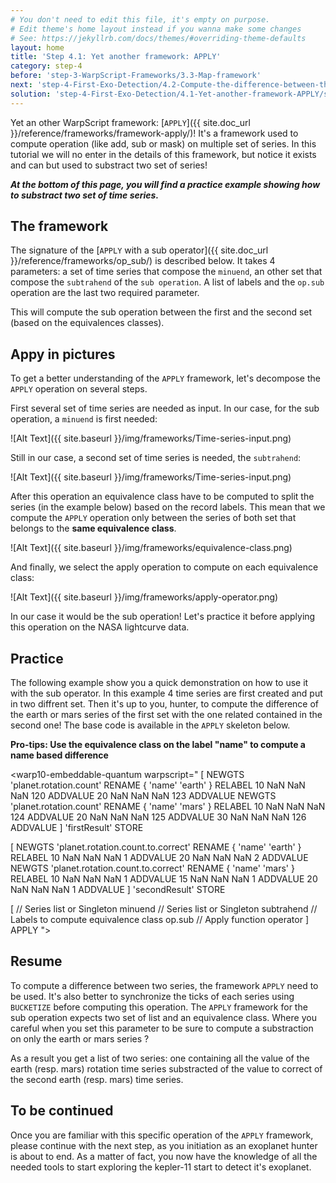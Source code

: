 ```yaml
---
# You don't need to edit this file, it's empty on purpose.
# Edit theme's home layout instead if you wanna make some changes
# See: https://jekyllrb.com/docs/themes/#overriding-theme-defaults
layout: home
title: 'Step 4.1: Yet another framework: APPLY'
category: step-4
before: 'step-3-WarpScript-Frameworks/3.3-Map-framework'
next: 'step-4-First-Exo-Detection/4.2-Compute-the-difference-between-the-lightcurve-and-the-trend'
solution: 'step-4-First-Exo-Detection/4.1-Yet-another-framework-APPLY/solutions'
---
```


Yet an other WarpScript framework: [`APPLY`]({{ site.doc_url }}/reference/frameworks/framework-apply/)! It's a framework used to compute operation (like add, sub or mask) on multiple set of series. In this tutorial we will no enter in the details of this framework, but notice it exists and can but used to substract two set of series! 

***At the bottom of this page, you will find a practice example showing how to substract two set of time series.***

## The framework

The signature of the [`APPLY` with a sub operator]({{ site.doc_url }}/reference/frameworks/op_sub/) is described below. It takes 4 parameters: a set of time series that compose the `minuend`, an other set that compose the `subtrahend` of the `sub operation`. A list of labels and the `op.sub` operation are the last two required parameter.

<warp10-embeddable-quantum warpscript="
[
    $gtsSetMinuend
    $gtsSetSubtrahend
    []
    op.sub
]
APPLY
">
</warp10-embeddable-quantum>

This will compute the sub operation between the first and the second set (based on the equivalences classes).

## Appy in pictures

To get a better understanding of the `APPLY` framework, let's decompose the `APPLY` operation on several steps.

First several set of time series are needed as input. In our case, for the sub operation, a `minuend` is first needed:

![Alt Text]({{ site.baseurl }}/img/frameworks/Time-series-input.png)

Still in our case, a second set of time series is needed, the `subtrahend`:

![Alt Text]({{ site.baseurl }}/img/frameworks/Time-series-input.png)

After this operation an equivalence class have to be computed to split the series (in the example below) based on the record labels. This mean that we compute the `APPLY` operation only between the series of both set that belongs to the **same equivalence class**.

![Alt Text]({{ site.baseurl }}/img/frameworks/equivalence-class.png)

And finally, we select the apply operation to compute on each equivalence class:

![Alt Text]({{ site.baseurl }}/img/frameworks/apply-operator.png)

In our case it would be the sub operation! Let's practice it before applying this operation on the NASA lightcurve data.

## Practice

The following example show you a quick demonstration on how to use it with the sub operator. In this example 4 time series are first created and put in two diffrent set. 
Then it's up to you, hunter, to compute the difference of the earth or mars series of the first set with the one related contained in the second one! The base code is available in the `APPLY` skeleton below.

**Pro-tips: Use the equivalence class on the label "name" to compute a name based difference**

<warp10-embeddable-quantum warpscript="
[
    NEWGTS 'planet.rotation.count' RENAME 
    { 'name' 'earth' } RELABEL
    10 NaN NaN NaN 120 ADDVALUE
    20 NaN NaN NaN 123  ADDVALUE
    NEWGTS 'planet.rotation.count' RENAME 
    { 'name' 'mars' } RELABEL
    10 NaN NaN NaN 124 ADDVALUE
    20 NaN NaN NaN 125 ADDVALUE
    30 NaN NaN NaN 126  ADDVALUE
]
'firstResult' STORE

[
  NEWGTS 'planet.rotation.count.to.correct' RENAME 
  { 'name' 'earth' } RELABEL
  10 NaN NaN NaN  1 ADDVALUE
  20 NaN NaN NaN  2 ADDVALUE
  NEWGTS 'planet.rotation.count.to.correct' RENAME 
  { 'name' 'mars' } RELABEL
  10 NaN NaN NaN  1 ADDVALUE
  15 NaN NaN NaN  1 ADDVALUE
  20 NaN NaN NaN  1 ADDVALUE
]
'secondResult' STORE

[
                                        // Series list or Singleton minuend
                                        // Series list or Singleton subtrahend
                                        // Labels to compute equivalence class
    op.sub                              // Apply function operator
]
APPLY
">
</warp10-embeddable-quantum>

## Resume

To compute a difference between two series, the framework `APPLY` need to be used. It's also better to synchronize the ticks of each series using `BUCKETIZE` before computing this operation. The `APPLY` framework for the sub operation expects two set of list and an equivalence class. Where you careful when you set this parameter to be sure to compute a substraction on only the earth or mars series ?

As a result you get a list of two series: one containing all the value of the earth (resp. mars) rotation time series substracted of the value to correct of the second earth (resp. mars) time series.

## To be continued

Once you are familiar with this specific operation of the `APPLY` framework, please continue with the next step, as you initiation as an exoplanet hunter is about to end. As a matter of fact, you now have the knowledge of all the needed tools to start exploring the kepler-11 start to detect it's exoplanet.